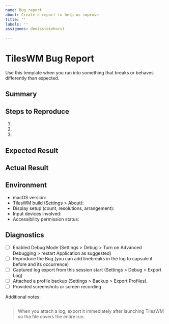 ```yaml
---
name: Bug report
about: Create a report to help us improve
title: ''
labels: ''
assignees: denissteinhorst

---
```


# TilesWM Bug Report

Use this template when you run into something that breaks or behaves differently than expected.

## Summary

<!-- One sentence describing the issue. -->

## Steps to Reproduce

1.
2.
3.

## Expected Result

<!-- What you thought would happen. -->

## Actual Result

<!-- What actually happened. Include error text if you have it. -->

## Environment

- macOS version:
- TilesWM build (Settings > About):
- Display setup (count, resolutions, arrangement):
- Input devices involved:
- Accessibility permission status:

## Diagnostics

- [ ] Enabled Debug Mode (Settings > Debug > Turn on Advanced Debugging > restart Application as suggested)
- [ ] Reproduce the Bug (you can add linebreaks in the log to capsule it before and its occurrence)
- [ ] Captured log export from this session start (Settings > Debug > Export Log)
- [ ] Attached a profile backup (Settings > Backup > Export Profiles).
- [ ] Provided screenshots or screen recording

Additional notes:

```

```

> When you attach a log, export it immediately after launching TilesWM so the file covers the entire run.
